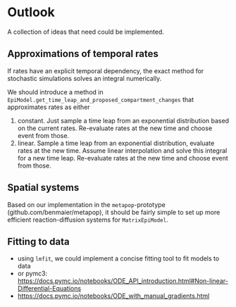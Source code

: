 # Outlook

A collection of ideas that need could be implemented.

## Approximations of temporal rates

If rates have an explicit temporal dependency, the exact method 
for stochastic simulations solves an integral numerically.

We should introduce a method in
`EpiModel.get_time_leap_and_proposed_compartment_changes`
that approximates rates as either 

1. constant. Just sample a time leap from an exponential distribution
    based on the current rates. Re-evaluate rates at the new time
    and choose event from those. 
2. linear. Sample a time leap from an exponential distribution, evaluate
    rates at the new time. Assume linear interpolation and solve this
    integral for a new time leap. Re-evaluate rates at the new time
    and choose event from those.

## Spatial systems

Based on our implementation in the `metapop`-prototype (github.com/benmaier/metapop), it should be fairly simple to set up more efficient reaction-diffusion systems for `MatrixEpiModel`.

## Fitting to data

- using `lmfit`, we could implement a concise fitting tool to fit models to data
- or pymc3: https://docs.pymc.io/notebooks/ODE_API_introduction.html#Non-linear-Differential-Equations
- https://docs.pymc.io/notebooks/ODE_with_manual_gradients.html
